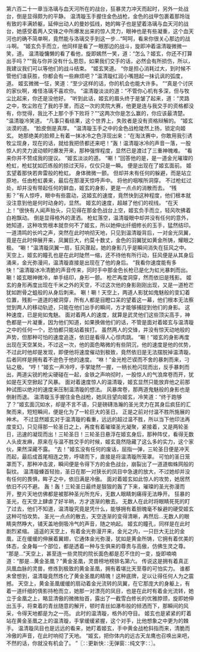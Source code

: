 第六百二十一章当洛璃与血天河所在的战台，狂暴灵力冲天而起时，另外一处战台，倒是显得颇为的平静。
温清璇玉手握住金色战枪，金色的战甲包裹着那玲珑有致的丰满娇躯，延伸出动人的曼妙弧线，她的眸子也是望着洛璃与血天河的战台，她感受着两人交锋之中所爆发出来的惊人灵力，眼神也是有些凝重，这个血天河也的确不简单啊，竟然能与洛璃交手到这一步...“呵呵，看来你很关心那边的战斗啊。
”姬玄负手而立，他同样是看了一眼那边的战斗，旋即冲着温清璇微微一笑，道。
温清璇慵懒的看了看他，旋即嫣然一笑，道：“怎么？姬玄，你还不打算出手吗？”“我与你并没有什么恩怨，如果我们交手的话，必然会有所损伤，所以，我建议我们可以等他们的战斗结束。
”姬玄笑道。
“你是担心消耗过大，到时候不管他们谁获胜，你都会有一些麻烦吧？”温清璇红润小嘴翘起一抹讥讽的弧度，道。
姬玄微微一怔，笑道：“至少这样的话，你的机会也能大许多。
”“真是个讨厌的家伙啊，难怪洛璃不喜欢你。
”温清璇淡淡的道：“不管你心机有多深，但与牧尘比起来，你还是没他好。
”听到此话，姬玄的眉头终于是皱了起来，道：“灵路之中，牧尘败在了我的手里，而这一次的灵院大赛，他更是连与我交手的资格都没有，你觉得，我比不上那个手下败将？”“这两次你是怎么赢的，你应该最清楚。
”温清璇冷笑道。
“凡事只看结果，这个世界上，失败者是没有资格辩解的。
”姬玄淡漠的道。
“脸皮倒是真厚。
”温清璇玉手之中的金色战枪陡然上扬，锁定向姬玄。
她那绝美的脸颊上有着一抹冰冷之色浮现出来：“在淘汰赛中，你敢用我引诱牧尘现身，现在的话，就给我把债都还来吧！”轰！温清璇冰冷的声音一落，一股惊人的灵力波动顿时爆发开来，那种强悍程度，显然已是渡过了三重神魄难。
“看来你并不赞成我的提议。
”姬玄淡淡的道。
“唰！”回答他的是，是一道金光璀璨的枪虹，枪虹犹如匹练般的掠过天际，仅仅只是一瞬。
便是出现在了姬玄面前。
姬玄望着那快若奔雷般的枪虹。
身体微微一颤。
但却并未有任何的躲避，而是站立原地，任由枪虹袭来，最后在那漫天惊呼声中。
将他的咽喉所洞穿。
不过枪虹过处，却并没有带起任何的鲜血，姬玄的身影，更是一点点的消散而去。
“残影？”有人惊呼，眼中有些震动，这姬玄的速度，竟然快到这种程度，他们根本就没注意到他是何时动身的，显然。
姬玄的速度，超越了他们的视线。
“在天上！”很快有人闻声抬头，只见得在那金色战台上空，姬玄负手而立，轻风吹拂着白袍飘动。
倒是显得格外的潇洒。
枪虹落空，温清璇眼中却并没有任何的意外，她知道，这种攻势根本就奈何不了姬玄，所以她伸出纤细修长的玉手，猛然结印。
一道清鸣的长吟之声，突然在此时响彻天地，只见到温清璇背后，一对金光凤翼，竟是在此时伸展开来，凤翼巨大，约莫十数丈，金色的羽翼犹如黄金所铸，耀眼之极。
“唰！”温清璇凤翼一扇，狂风骤起，她的身影几乎是瞬间消失在狂风之中。
天空上，姬玄的瞳孔也是在此时陡然一缩，还不待他有所行动，狂风便是从其身后涌来，金光弥漫间，温清璇直接是出现在了他的身后。
“我看你速度能有多快！”温清璇冰冷清脆的声音传来，同时手中那金色长枪已是化为虹光暴刺而出。
唰！姬玄眼神微冷，单手结印，身形一颤。
枪芒再度洞穿，然而依旧是残影。
姬玄的身形再度出现在千米之外的天空，不过这次他的身影刚刚出现，又是一道枪芒犹如跗骨之蛆般的从身后刺来。
唰！唰！天空上，两道人影犹如鬼魅般的变幻着位置，残影一道道的被洞穿，所有人都是目瞪口呆的望着这一幕，他们根本无法察觉到两人的移动轨迹，只能在他们出手的瞬间，方才能够捕捉到他们的身影。
这种速度，已是宛如鬼魅。
面对着两人的速度，就算是武灵他们这些顶尖高手，神色都是一片凝重，因为他们知道，如果换做他们的话，不管是面对着姬玄与温清璇之中的任何一个，恐怕都只能站着挨打。
虽然两人的交锋，并没有惊天动地般的声势，但那种可怕的速度追逐，依旧是看得人心惊肉跳。
“唰！”姬玄的身影再度出现在天空某处，不过这一次，他的面色略微的有些阴沉，他的速度是他的优势，不过此时他却是发现，即便他将速度催动到极致，竟然依旧是无法摆脱掉温清璇。
后者同样是拥有着不逊色于他的速度。
“咻！”金光枪芒锲而不舍的暴刺而来，刁钻之极。
“哼！”姬玄一声冷哼，手掌陡然一握，一柄长枪闪现而出，反手暴刺而出，两道尖锐的枪尖硬碰在一起，金铁之声响彻时，一股惊人的气浪席卷而开，犹如是在天空掀起了风暴。
面对着速度惊人的温清璇，姬玄显然只能放弃他之前那种试图以绝对的速度来压制温清璇的想法。
风暴席卷，那两道鬼魅般的身影也是倒射而退。
温清璇玉手握住金色战枪，她凤目望向姬玄，冷笑道：“终于跑够了？”姬玄面沉如水，却是不言不语，只是磅礴浩瀚的圣光灵力在其身后疯狂的汇聚而来，短短瞬间，便是化为了一轮巨大的圣日。
正是之前对付温不胜所施展的神术。
不过显然姬玄对于温清璇的看重，远远的超过温不胜，所以当下他印法再度变幻，只见得那一轮圣日之上，再度有着璀璨圣光凝聚，紧接着，又是两轮圣日，迅速的凝现而出！三轮圣日！三轮圣日悬浮在姬玄身后，那种阵仗，看得无数人头皮发麻，原来在与温不胜交手的时候，姬玄竟然隐藏了这么多的实力，这个家伙，果然深藏不露。
“去！”姬玄没有任何的废话，屈指一弹，三轮圣日便是冲天而起，最后成首尾相连之势，呼啸而下，直接是将温清璇所笼罩。
可怕的圣日笼罩而下，那种冲击波，瞬间便是令得下方的金色战台，崩裂出了一道道蜘蛛网般的裂纹。
温清璇螓首轻抬，圣日在那一对狭长的凤目中急速的放大，不过她却并没有任何的畏惧，眸子之中，依旧满是冷傲。
面对着姬玄如此惊人的攻势，她居然依旧不闪不避。
轰！轰！三轮圣日最终是狠狠的轰了下来，璀璨的圣光弥漫而开，整片天地仿佛都是被那种圣光所充斥，无数人眼睛刺痛得无法睁开。
狂暴的圣光，在天空上肆虐了好半晌，方才逐渐的散去。
无数人在此时将眼睛死死的盯了过去，他们不知道，温清璇究竟是凭什么，能够拥有着胆魄毫不躲避的硬受姬玄这种可怕攻势。
圣光一点点的散去，天空逐渐的变得清晰，再然后...无数人的眼睛突然睁大，铺天盖地倒吸冷气的声音，随之响起。
姬玄的瞳孔，同样是在此时剧烈紧缩。
遥遥的天空上，有着金光弥漫开来，金光之内，一只巨大无比的金凰，正在缓缓的伸展着翼翅，它通体金光弥漫，犹如是黄金所铸，它拥有着优美的体态，全身每一个部位，都是透着一种与生俱来的尊贵与高傲，仿佛生灵之尊。
“那是...”天空上，甚至连一些灵院的院长面色都是忍不住的一变，旋即喃喃道：“那是...黄金圣凰？”黄金圣凰，灵兽榜地榜排名第六。
传说这是拥有着真正凤凰血脉的灵兽，修炼到极致的黄金圣凰，拥有着堪比天至尊的可怕实力。
谁都未曾想到，温清璇竟然炼化了黄金圣凰的精魄！这种底牌，足以让得任何人为之震撼。
天空上，黄金圣凰缓缓的扇动着金光流转的凤翼，在它那庞大的身躯上，有着一道纤细的倩影持枪而立，她那一对漂亮的凤目，也是在此时有着金光流转，她立于金凰之上，略显清傲的微微抬首，露出了一截雪白修长的优雅脖颈，旋即她伸出玉手，将束着的青丝随意的解开，顿时青丝如瀑布般的倾洒而下，那瞬间的风采，令得天地都是为之一亮。
此时的温清璇，格外的夺目。
姬玄也是紧紧的盯着站在黄金圣凰之上的温清璇，手掌缓缓紧握，这个对手，比他想象之中更为的棘手。
温清璇凤目也是远远的看来，她盯着姬玄，手中黄金战枪斜指而来，清脆而冷傲的声音，在此时响彻了天地。
“姬玄，把你体内的远古天龙鹰也召唤出来吧，不然的话，你就没有机会了。
”〖∷更新快∷无弹窗∷纯文字∷〗。
